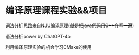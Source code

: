 # 编译原理课程实验&&项目

词法分析思路来自[NJU编译原理](https://github.com/courses-at-nju-by-hfwei/2024-compilers-coding/tree/main/src/main/java/dragon)(~~就是把java代码用C++在写一遍~~)

语法分析power by ChatGPT-4o


利用编译原理实验的机会学习CMake的使用